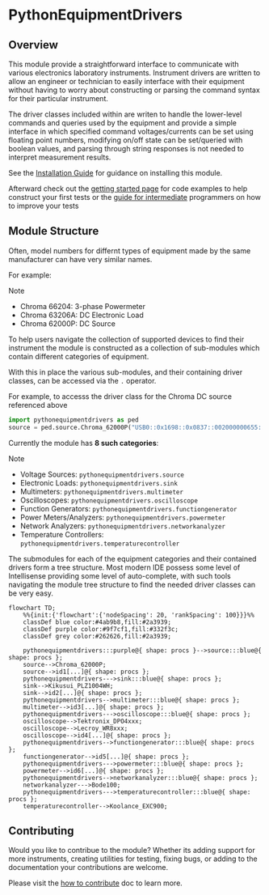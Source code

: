 # PythonEquipmentDrivers

## Overview

This module provide a straightforward interface to communicate with various electronics laboratory instruments. Instrument drivers are written to allow an engineer or technician to easily interface with their equipment without having to worry about constructing or parsing the command syntax for their particular instrument.

The driver classes included within are writen to handle the lower-level commands and queries used by the equipment and provide a simple interface in which specified command voltages/currents can be set using floating point numbers, modifying on/off state can be set/queried with boolean values, and parsing through string responses is not needed to interpret measurement results.

See the [Installation Guide](installation.md) for guidance on installing this module.

Afterward check out the [getting started page](getting_started.md) for code examples to help construct your first tests or the [guide for intermediate](intermediate_test_tips.md) programmers on how to improve your tests

## Module Structure

Often, model numbers for differnt types of equipment made by the same manufacturer can have very similar names.

For example:
 
> [!NOTE] 
> - Chroma 66204: 3-phase Powermeter
> - Chroma 63206A: DC Electronic Load
> - Chroma 62000P: DC Source

To help users navigate the collection of supported devices to find their instrument the module is constructed as a collection of sub-modules which contain different categories of equipment.

With this in place the various sub-modules, and their containing driver classes, can be accessed via the `.` operator.

For example, to accesss the driver class for the Chroma DC source referenced above
```python
import pythonequipmentdrivers as ped
source = ped.source.Chroma_62000P("USB0::0x1698::0x0837::002000000655::INSTR")
```

Currently the module has **8 such categories**:

> [!NOTE]
> * Voltage Sources: `pythonequipmentdrivers.source`
> * Electronic Loads: `pythonequipmentdrivers.sink`
> * Multimeters: `pythonequipmentdrivers.multimeter`
> * Oscilloscopes: `pythonequipmentdrivers.oscilloscope`
> * Function Generators: `pythonequipmentdrivers.functiongenerator`
> * Power Meters/Analyzers: `pythonequipmentdrivers.powermeter`
> * Network Analyzers: `pythonequipmentdrivers.networkanalyzer`
> * Temperature Controllers: `pythonequipmentdrivers.temperaturecontroller`

The submodules for each of the equipment categories and their contained drivers form a tree structure.
Most modern IDE possess some level of Intellisense providing some level of auto-complete, with such tools navigating the module tree structure to find the needed driver classes can be very easy.

```mermaid
flowchart TD;
    %%{init:{'flowchart':{'nodeSpacing': 20, 'rankSpacing': 100}}}%%
    classDef blue color:#4ab9b8,fill:#2a3939;
    classDef purple color:#9f7cf1,fill:#332f3c;
    classDef grey color:#262626,fill:#2a3939;

    pythonequipmentdrivers:::purple@{ shape: procs }-->source:::blue@{ shape: procs };
    source-->Chroma_62000P;
    source-->id1[...]@{ shape: procs };
    pythonequipmentdrivers--->sink:::blue@{ shape: procs };
    sink-->Kikusui_PLZ1004WH;
    sink-->id2[...]@{ shape: procs };
    pythonequipmentdrivers-->multimeter:::blue@{ shape: procs };
    multimeter-->id3[...]@{ shape: procs };
    pythonequipmentdrivers--->oscilloscope:::blue@{ shape: procs };
    oscilloscope-->Tektronix_DPO4xxx;
    oscilloscope-->Lecroy_WR8xxx;
    oscilloscope-->id4[...]@{ shape: procs };
    pythonequipmentdrivers-->functiongenerator:::blue@{ shape: procs };
    functiongenerator-->id5[...]@{ shape: procs };
    pythonequipmentdrivers--->powermeter:::blue@{ shape: procs };
    powermeter-->id6[...]@{ shape: procs };
    pythonequipmentdrivers-->networkanalyzer:::blue@{ shape: procs };
    networkanalyzer--->Bode100;
    pythonequipmentdrivers--->temperaturecontroller:::blue@{ shape: procs };
    temperaturecontroller-->Koolance_EXC900;
```


## Contributing
Would you like to contribue to the module? Whether its adding support for more instruments, creating utilities for testing, fixing bugs, or adding to the documentation your contributions are welcome.

Please visit the [how to contribute](.\how_to_contribute.md) doc to learn more.

